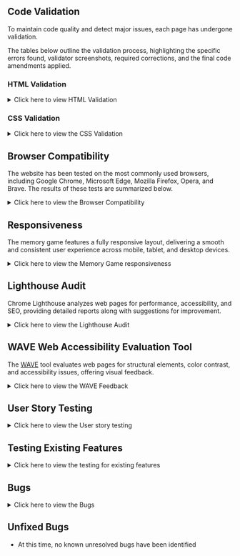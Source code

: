 ## Code Validation

To maintain code quality and detect major issues, each page has undergone validation.

The tables below outline the validation process, highlighting the specific errors found, validator screenshots, required corrections, and the final code amendments applied.

### HTML Validation

<details>
<summary> Click here to view HTML Validation </summary>

HTML was validated using [The W3C Markup Validation Service](https://validator.w3.org/).

| **Page**   | **Screenshot**                                                                                                              | **Changes to be Made**                             |
| ---------- | --------------------------------------------------------------------------------------------------------------------------- | -------------------------------------------------- |
| Games Page | [![HTML Validator Screenshot](assets/images/documentation/testing/validator/html-validator.png)](https://validator.w3.org/) | No changes were made since it passed the validator |

 </details>

### CSS Validation

<details>
<summary> Click here to view the CSS Validation </summary>

CSS was validated using [CSS Jigsaw Validator](https://jigsaw.w3.org/css-validator/).

| **Page**   | **Screenshot**                                                                               | **Changes to be Made**                             |
| ---------- | -------------------------------------------------------------------------------------------- | -------------------------------------------------- |
| Games Page | ![CSS Validator Screenshot](assets/images/documentation/testing/validator/css-validator.png) | No changes were made since it passed the validator |

 </details>

## Browser Compatibility

The website has been tested on the most commonly used browsers, including Google Chrome, Microsoft Edge, Mozilla Firefox, Opera, and Brave. The results of these tests are summarized below.

<details>
<summary>Click here to view the Browser Compatibility </summary>

| Browser         | Screenshot                                                                 |
| --------------- | -------------------------------------------------------------------------- |
| Google Chrome   | ![Chrome](assets/images/documentation/testing/browser-compat/chrome.png)   |
| Microsoft Edge  | ![Edge](assets/images/documentation/testing/browser-compat/microsoft.png)  |
| Mozilla Firefox | ![Firefox](assets/images/documentation/testing/browser-compat/firefox.png) |
| Opera           | ![Opera](assets/images/documentation/testing/browser-compat/opera.png)     |
| Brave           | ![Brave](assets/images/documentation/testing/browser-compat/brave.png)     |

The game was compatible on all browsers, hence no changes were made.

</details>

## Responsiveness

The memory game features a fully responsive layout, delivering a smooth and consistent user experience across mobile, tablet, and desktop devices.

<details>
<summary>Click here to view the Memory Game responsiveness</summary>

| Device | Screenshot                                                                      |
| ------ | ------------------------------------------------------------------------------- |
| Laptop | ![Laptop](assets/images/documentation/testing/responsive/laptop-responsive.png) |
| Tablet | ![Tablet](assets/images/documentation/testing/responsive/tablet-responsive.png) |
| Mobile | ![Mobile](assets/images/documentation/testing/responsive/mobile-responsive.png) |

The game was responsive on all screen sizes, hence no changes were made.

</details>

## Lighthouse Audit

Chrome Lighthouse analyzes web pages for performance, accessibility, and SEO, providing detailed reports along with suggestions for improvement.

<details>
<summary>Click here to view the Lighthouse Audit </summary>

| Page | Lighthouse Desktop Analysis                                                       | Lighthouse Mobile Analysis                                                      |
| ---- | --------------------------------------------------------------------------------- | ------------------------------------------------------------------------------- |
| Game | ![Desktop](assets/images/documentation/testing/lighthouse/lighthouse-desktop.png) | ![Mobile](assets/images/documentation/testing/lighthouse/lighthouse-mobile.png) |

The Lighthouse analysis was good for both desktop and mobile, hence no changes were made.

 </details>

## WAVE Web Accessibility Evaluation Tool

The [WAVE](https://wave.webaim.org/) tool evaluates web pages for structural elements, color contrast, and accessibility issues, offering visual feedback.

<details>
<summary>Click here to view the WAVE Feedback </summary>
 </details>

## User Story Testing

<details>
<summary>Click here to view the User story testing </summary>
</details>

## Testing Existing Features

<details>
<summary>Click here to view the testing for existing features</summary>

| **Feature**             | **Test Action**                                                      | **Expected Outcome**                                                                                                                           |
| ----------------------- | -------------------------------------------------------------------- | ---------------------------------------------------------------------------------------------------------------------------------------------- |
| **Game Board**          | Click on each card to check if it flips and shows an icon.           | A 12-card grid where each card reveals an icon when clicked.<br>![Game Board](assets/images/documentation/features/grid-testing.png)           |
| **Live Timer**          | Start the game and check if the timer starts on its own.             | Timer starts automatically when the game begins.<br>![Timer](assets/images/documentation/features/timer-button-features.png)                   |
| **Restart Button**      | Click the restart button to see if cards reshuffle and timer resets. | Cards are reshuffled and the timer goes back to zero.<br>![Restart](assets/images/documentation/features/restart-testing.png)                  |
| **Win Message Display** | Match all card pairs to complete the game.                           | A win message appears showing the time taken.<br>![Win Message](assets/images/documentation/features/message-feature.png)                      |
| **Responsive Design**   | A responsive game on desktop, tablet, and mobile screens.            | Layout adjusts properly to fit all screen sizes.<br>![Responsive](assets/images/documentation/features/responsive-feature.png)                 |
| **Clear Instructions**  | Clear instructions section explaining the game.                      | Instructions are easy to understand and explain how to play.<br>![Instructions](assets/images/documentation/features/instructions-feature.png) |

</details>

## Bugs

<details>
<summary>Click here to view the Bugs </summary>
</details>

## Unfixed Bugs

- At this time, no known unresolved bugs have been identified
